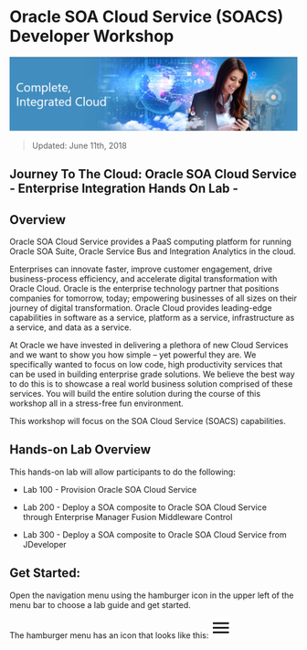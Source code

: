 # Oracle SOA Cloud Service (SOACS) Developer Workshop

![](images/j2c-logo.png)

> Updated: June 11th, 2018

## Journey To The Cloud: Oracle SOA Cloud Service - Enterprise Integration Hands On Lab - 

## Overview

Oracle SOA Cloud Service provides a PaaS computing platform for running Oracle SOA Suite, Oracle Service Bus and Integration Analytics in the cloud.

Enterprises can innovate faster, improve customer engagement, drive business-process efficiency, and accelerate digital transformation with Oracle Cloud. Oracle is the enterprise technology partner that positions companies for tomorrow, today; empowering businesses of all sizes on their journey of digital transformation. Oracle Cloud provides leading-edge capabilities in software as a service, platform as a service, infrastructure as a service, and data as a service.

At Oracle we have invested in delivering a plethora of new Cloud Services and we want to show you how simple – yet powerful they are. We specifically wanted to focus on low code, high productivity services that can be used in building enterprise grade solutions. We believe the best way to do this is to showcase a real world business solution comprised of these services. You will build the entire solution during the course of this workshop all in a stress-free fun environment. 

This workshop will focus on the SOA Cloud Service (SOACS) capabilities.

## Hands-on Lab Overview

This hands-on lab will allow participants to do the following:

- Lab 100 - Provision Oracle SOA Cloud Service

- Lab 200 - Deploy a SOA composite to Oracle SOA Cloud Service through Enterprise Manager Fusion Middleware Control

- Lab 300 - Deploy a SOA composite to Oracle SOA Cloud Service from JDeveloper

## Get Started: 

Open the navigation menu using the hamburger icon in the upper left of the menu bar to choose a lab guide and get started.

The hamburger menu has an icon that looks like this: <img src="images/menu.svg">
